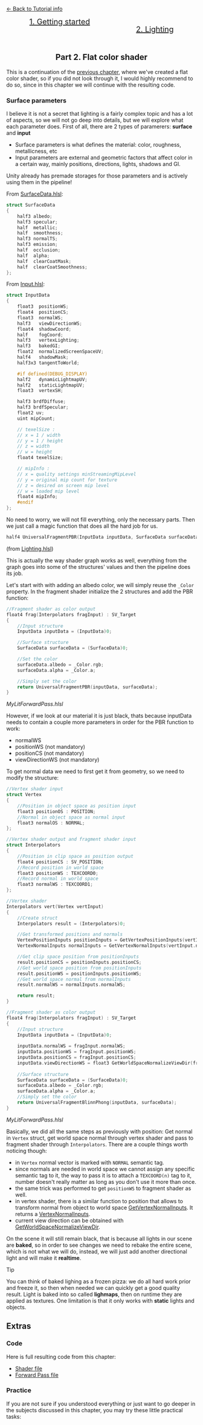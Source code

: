 [<- Back to Tutorial info](../README.md)

<nav style="display: flex; flex-wrap: wrap; justify-content: space-around; font-size: 20px;">
<a href = "../1.%20Getting%20Started/README.md">1. Getting started</a>
<p href = "../2.%20Lighting/README.md" style = "text-decoration: underline">2. Lighting</p>
</nav>

<h2 align="center">Part 2. Flat color shader</h2>

This is a continuation of the [previous chapter](../1.%20Getting%20Started/README.md), where we've created a flat color shader, so if you did not look through it, I would highly recommend to do so, since in this chapter we will continue with the resulting code.

### Surface parameters

I believe it is not a secret that lighting is a fairly complex topic and has a lot of aspects, so we will not go deep into details, but we will explore what each parameter does. First of all, there are 2 types of paramerers: **surface** and **input**
- Surface parameters is what defines the material: color, roughness, metallicness, etc
- Input parameters are external and geometric factors that affect color in a certain way, mainly positions, directions, lights, shadows and GI.

Unity already has premade storages for those parameters and is actively using them in the pipeline!


From [SurfaceData.hlsl](/HLSL/Unity%20URP/Files/SurfaceData.hlsl.md):

```Cpp
struct SurfaceData
{
    half3 albedo;
    half3 specular;
    half  metallic;
    half  smoothness;
    half3 normalTS;
    half3 emission;
    half  occlusion;
    half  alpha;
    half  clearCoatMask;
    half  clearCoatSmoothness;
};
```
From [Input.hlsl](/HLSL/Unity%20URP/Files/Input.hlsl.md#InputData):
```Cpp
struct InputData
{
    float3  positionWS;
    float4  positionCS;
    float3  normalWS;
    half3   viewDirectionWS;
    float4  shadowCoord;
    half    fogCoord;
    half3   vertexLighting;
    half3   bakedGI;
    float2  normalizedScreenSpaceUV;
    half4   shadowMask;
    half3x3 tangentToWorld;

    #if defined(DEBUG_DISPLAY)
    half2   dynamicLightmapUV;
    half2   staticLightmapUV;
    float3  vertexSH;

    half3 brdfDiffuse;
    half3 brdfSpecular;
    float2 uv;
    uint mipCount;

    // texelSize :
    // x = 1 / width
    // y = 1 / height
    // z = width
    // w = height
    float4 texelSize;

    // mipInfo :
    // x = quality settings minStreamingMipLevel
    // y = original mip count for texture
    // z = desired on screen mip level
    // w = loaded mip level
    float4 mipInfo;
    #endif
};
```

No need to worry, we will not fill everything, only the necessary parts. Then we just call a magic function that does all the hard job for us.
```cpp
half4 UniversalFragmentPBR(InputData inputData, SurfaceData surfaceData)
```  
(from [Lighting.hlsl](/HLSL/Unity%20URP/Files/Lighting.hlsl.md#UniversalFragmentPBR))

This is actually the way shader graph works as well, everything from the graph goes into some of the structures' values and then the pipeline does its job.

Let's start with with adding an albedo color, we will simply reuse the `_Color` property. In the fragment shader initialize the 2 structures and add the PBR function:

```cpp
//Fragment shader as color output
float4 frag(Interpolators fragInput) : SV_Target
{
	//Input structure
	InputData inputData = (InputData)0;

    //Surface structure
	SurfaceData surfaceData = (SurfaceData)0;

    //Set the color
    surfaceData.albedo = _Color.rgb;
	surfaceData.alpha = _Color.a;

	//Simply set the color
	return UniversalFragmentPBR(inputData, surfaceData);
}
```

*MyLitForwardPass.hlsl*

However, if we look at our material it is just black, thats because inputData needs to contain a couple more parameters in order for the PBR function to work:

- normalWS
- positionWS (not mandatory)
- positionCS (not mandatory)
- viewDirectionWS (not mandatory)

To get normal data we need to first get it from geometry, so we need to modify the structure:

```cpp
//Vertex shader input
struct Vertex
{
	//Position in object space as position input
	float3 positionOS : POSITION;
	//Normal in object space as normal input
	float3 normalOS : NORMAL;
};

//Vertex shader output and fragment shader input
struct Interpolators
{
	//Position in clip space as position output
	float4 positionCS : SV_POSITION;
	//Record position in world space
	float3 positionWS : TEXCOORD0;
	//Record normal in world space
	float3 normalWS : TEXCOORD1;
};

//Vertex shader
Interpolators vert(Vertex vertInput)
{
	//Create struct
	Interpolators result = (Interpolators)0;

	//Get transformed positions and normals
	VertexPositionInputs positionInputs = GetVertexPositionInputs(vertInput.positionOS);
	VertexNormalInputs normalInputs = GetVertexNormalInputs(vertInput.normalOS);

	//Get clip space position from positionInputs
	result.positionCS = positionInputs.positionCS;
	//Get world space position from positionInputs
	result.positionWS = positionInputs.positionWS;
	//Get world space normal from normalInputs
	result.normalWS = normalInputs.normalWS;

    return result;
}

//Fragment shader as color output
float4 frag(Interpolators fragInput) : SV_Target
{
	//Input structure
	InputData inputData = (InputData)0;
	
	inputData.normalWS = fragInput.normalWS;
	inputData.positionWS = fragInput.positionWS;
	inputData.positionCS = fragInput.positionCS;
	inputData.viewDirectionWS = float3 GetWorldSpaceNormalizeViewDir(fragInput.positionWS);
	
	//Surface structure
	SurfaceData surfaceData = (SurfaceData)0;
	surfaceData.albedo = _Color.rgb;
	surfaceData.alpha = _Color.a;
	//Simply set the color
	return UniversalFragmentBlinnPhong(inputData, surfaceData);
}
```
*MyLitForwardPass.hlsl*

Basically, we did all the same steps as previously with position: Get normal in `Vertex` struct, get world space normal through vertex shader and pass to fragment shader through `Interpolators`. There are a couple things worth noticing though:

- in `Vertex` normal vector is marked with `NORMAL` semantic tag.
- since normals are needed in world space we cannot assign any specific semantic tag to it, the way to pass it is to attach a `TEXCOORD(n)` tag to it, number doesn't really matter as long as you don't use it more than once.
- the same trick was performed to get `positionWS` to fragment shader as well.
- in vertex shader, there is a similar function to position that allows to transform normal from object to world space [GetVertexNormalInputs](/HLSL/Unity%20URP/Files/ShaderVariablesFunctions.hlsl.md#GetVertexNormalInputs). It returns a [VertexNormalInputs](/HLSL/Unity%20URP/Files/Core.hlsl.md#VertexNormalInputs).
- current view direction can be obtained with [GetWorldSpaceNormalizeViewDir](/HLSL/Unity%20URP/Files/ShaderVariablesFunctions.hlsl.md#GetWorldSpaceNormalizeViewDir).


On the scene it will still remain black, that is because all lights in our scene are **baked**, so in order to see changes we need to rebake the entire scene, which is not what we will do, instead, we will just add another directional light and will make it **realtime**.

> [!TIP]
> You can think of baked lighing as a frozen pizza: we do all hard work prior and freeze it, so then when needed we can quickly get a good quality result. Light is baked into so called **lighmaps**, then on runtime they are applied as textures. One limitation is that it only works with **static** lights and objects.

## Extras

### Code

Here is full resulting code from this chapter:
- [Shader file](./MyLit.shader)
- [Forward Pass file](./MyLitForwardPass.hlsl)

### Practice
If you are not sure if you understood everything or just want to go deeper in the subjects discussed in this chapter, you may try these little practical tasks:
